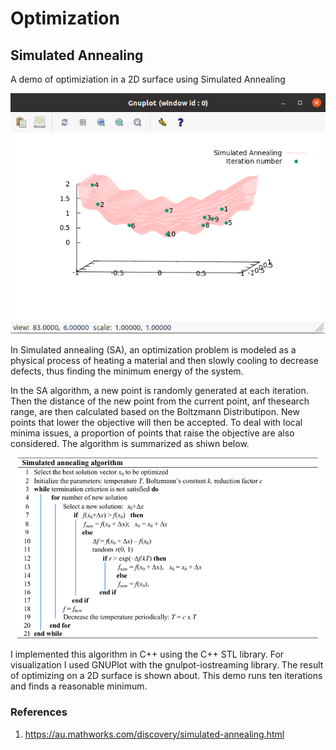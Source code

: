 # Optimization
## Simulated Annealing
A demo of optimiziation in a 2D surface using Simulated Annealing

![Surface Path PNG](./content/SurfaceSequence.png)

In Simulated annealing (SA), an optimization problem is modeled as a physical process of heating a material and then slowly cooling to decrease defects, thus finding the minimum energy of the system.

In the SA algorithm, a new point is randomly generated at each iteration. Then the distance of the new point from the current point, anf thesearch range, are then calculated based on the Boltzmann Distributipon. New points that lower the objective will then be accepted. To deal with local minima issues, a proportion of points that raise the objective are also considered. The algorithm is summarized as shiwn below.

![Algorithm PNG](./content/Algorithm.png)

I implemented this algorithm in C++ using the C++ STL library. For visualization I used GNUPlot with the gnulpot-iostreaming library. The result of optimizing on a 2D surface is shown about. This demo runs ten iterations and finds a reasonable minimum.

### References
1. https://au.mathworks.com/discovery/simulated-annealing.html
